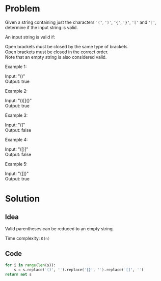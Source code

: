 # Problem

Given a string containing just the characters `'('`, `')'`, `'{'`, `'}'`, `'['` and `']'`, determine if the input string is valid.

An input string is valid if:

Open brackets must be closed by the same type of brackets.  
Open brackets must be closed in the correct order.  
Note that an empty string is also considered valid.

Example 1:

Input: "()"  
Output: true  

Example 2:

Input: "()[]{}"  
Output: true  

Example 3:

Input: "(]"  
Output: false  

Example 4:

Input: "([)]"  
Output: false  

Example 5:

Input: "{[]}"  
Output: true

# Solution

## Idea

Valid parentheses can be reduced to an empty string.

Time complexity: `O(n)`

## Code

```python
for i in range(len(s)):
    s = s.replace('()', '').replace('{}', '').replace('[]', '')
return not s
```